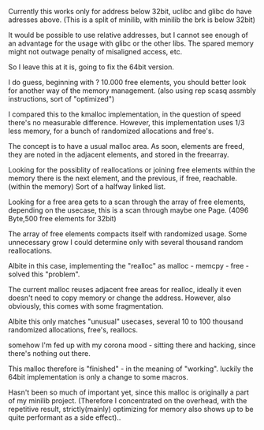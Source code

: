 


Currently this works only for address below 32bit,
uclibc and glibc do have adresses above.
(This is a split of minilib, with minilib the brk is below 32bit)


It would be possible to use relative addresses,
but I cannot see enough of an advantage for the usage
with glibc or the other libs. The spared memory
might not outwage penalty of misaligned access, etc.

So I leave this at it is, going to fix the 64bit version.







I do guess, beginning with ? 10.000 free elements, you should better look for another way
of the memory management. (also using rep scasq assmbly instructions, sort of "optimized")


I compared this to the kmalloc implementation, in the question of speed there's no measurable
difference. However, this implementation uses 1/3 less memory, for a bunch of randomized allocations and free's.


The concept is to have a usual malloc area.
As soon, elements are freed, they are noted in the adjacent elements,
and stored in the freearray.

Looking for the possiblity of reallocations or joining free elements
within the memory there is the next element, and the previous, if free, reachable.
(within the memory)
Sort of a halfway linked list.

Looking for a free area gets to a scan through the array of free elements,
depending on the usecase, this is a scan through maybe one Page. (4096 Byte,500 free elements for 32bit)

The array of free elements compacts itself with randomized usage.
Some unnecessary grow I could determine only with several thousand random reallocations.


Albite in this case, implementing the "realloc" as malloc - memcpy - free -
solved this "problem".

The current malloc reuses adjacent free areas for realloc, ideally it even doesn't need to copy memory or change the address.
However, also obviously, this comes with some fragmentation.

Albite this only matches "unusual" usecases, several 10 to 100 thousand randomized allocations, free's, reallocs.

somehow I'm fed up with my corona mood - sitting there and hacking,
since there's nothing out there.

This malloc therefore is "finished" - in the meaning of "working".
luckily the 64bit implementation is only a change to some macros.

Hasn't been so much of important yet, since this malloc is originally a part of my minilib project.
(Therefore I concentrated on the overhead, with the repetitive result, strictly(mainly) optimizing for memory
also shows up to be quite performant as a side effect)..










